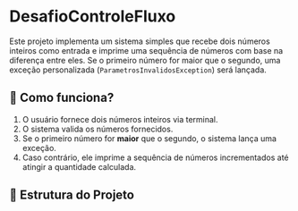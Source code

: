 # DesafioControleFluxo

Este projeto implementa um sistema simples que recebe dois números inteiros como entrada e imprime uma sequência de números com base na diferença entre eles. Se o primeiro número for maior que o segundo, uma exceção personalizada (`ParametrosInvalidosException`) será lançada.

## 🚀 Como funciona?

1. O usuário fornece dois números inteiros via terminal.
2. O sistema valida os números fornecidos.
3. Se o primeiro número for **maior** que o segundo, o sistema lança uma exceção.
4. Caso contrário, ele imprime a sequência de números incrementados até atingir a quantidade calculada.

## 📂 Estrutura do Projeto
